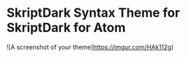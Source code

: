 # SkriptDark Syntax Theme for SkriptDark for Atom

![A screenshot of your theme]https://imgur.com/HAk112g)
